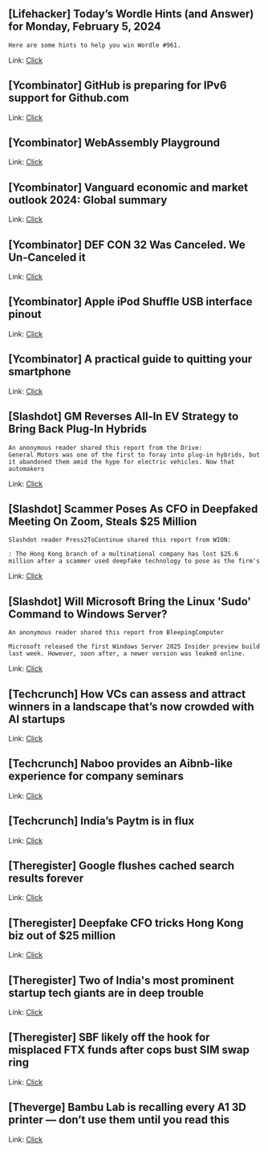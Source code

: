 ## [Lifehacker] Today’s Wordle Hints (and Answer) for Monday, February 5, 2024
```
Here are some hints to help you win Wordle #961.
```

Link: [Click](https://lifehacker.com/entertainment/wordle-answer-today-february-5-2024)

## [Ycombinator] GitHub is preparing for IPv6 support for Github.com
Link: [Click](https://www.githubstatus.com/incidents/5y8b8lsqbbyq)

## [Ycombinator] WebAssembly Playground
Link: [Click](https://observablehq.com/@chaosalchemist/wasm-playground)

## [Ycombinator] Vanguard economic and market outlook 2024: Global summary
Link: [Click](https://www.nl.vanguard/professional/insights/macro-economics/vanguard-economic-and-market-outlook-2024-global-summary)

## [Ycombinator] DEF CON 32 Was Canceled. We Un-Canceled it
Link: [Click](https://forum.defcon.org/node/248360)

## [Ycombinator] Apple iPod Shuffle USB interface pinout
Link: [Click](https://pinoutguide.com/PortableDevices/ipod_shuffle_pinout.shtml)

## [Ycombinator] A practical guide to quitting your smartphone
Link: [Click](https://www.nytimes.com/2024/02/01/technology/iphone-mental-health-flip-phone.html)

## [Slashdot] GM Reverses All-In EV Strategy to Bring Back Plug-In Hybrids
```
An anonymous reader shared this report from the Drive:
General Motors was one of the first to foray into plug-in hybrids, but it abandoned them amid the hype for electric vehicles. Now that automakers
```

Link: [Click](https://tech.slashdot.org/story/24/02/05/0552234/gm-reverses-all-in-ev-strategy-to-bring-back-plug-in-hybrids?utm_source=rss1.0mainlinkanon&utm_medium=feed)

## [Slashdot] Scammer Poses As CFO in Deepfaked Meeting On Zoom, Steals $25 Million
```
Slashdot reader Press2ToContinue shared this report from WION:

: The Hong Kong branch of a multinational company has lost $25.6 million after a scammer used deepfake technology to pose as the firm's 
```

Link: [Click](https://yro.slashdot.org/story/24/02/05/0243233/scammer-poses-as-cfo-in-deepfaked-meeting-on-zoom-steals-25-million?utm_source=rss1.0mainlinkanon&utm_medium=feed)

## [Slashdot] Will Microsoft Bring the Linux 'Sudo' Command to Windows Server?
```
An anonymous reader shared this report from BleepingComputer

Microsoft released the first Windows Server 2025 Insider preview build last week. However, soon after, a newer version was leaked online. 
```

Link: [Click](https://tech.slashdot.org/story/24/02/05/0130247/will-microsoft-bring-the-linux-sudo-command-to-windows-server?utm_source=rss1.0mainlinkanon&utm_medium=feed)

## [Techcrunch] How VCs can assess and attract winners in a landscape that’s now crowded with AI startups
Link: [Click](https://techcrunch.com/2024/02/04/how-vcs-can-assess-and-attract-winners-in-a-landscape-thats-now-crowded-with-ai-startups/)

## [Techcrunch] Naboo provides an Aibnb-like experience for company seminars
Link: [Click](https://techcrunch.com/2024/02/04/naboo-provides-an-aibnb-like-experience-for-company-seminars/)

## [Techcrunch] India’s Paytm is in flux
Link: [Click](https://techcrunch.com/2024/02/04/paytm-is-in-flux/)

## [Theregister] Google flushes cached search results forever
Link: [Click](https://go.theregister.com/feed/www.theregister.com/2024/02/05/google_cache_flushed/)

## [Theregister] Deepfake CFO tricks Hong Kong biz out of $25 million
Link: [Click](https://go.theregister.com/feed/www.theregister.com/2024/02/05/hong_kong_deepfaked_cfo/)

## [Theregister] Two of India's most prominent startup tech giants are in deep trouble
Link: [Click](https://go.theregister.com/feed/www.theregister.com/2024/02/05/india_paytm_byjus_in_trouble/)

## [Theregister] SBF likely off the hook for misplaced FTX funds after cops bust SIM swap ring
Link: [Click](https://go.theregister.com/feed/www.theregister.com/2024/02/05/sbf_off_the_hook_for/)

## [Theverge] Bambu Lab is recalling every A1 3D printer — don’t use them until you read this
Link: [Click](https://www.theverge.com/2024/2/4/24061794/bambu-lab-a1-3d-printer-recall-heatbed-cable-damage)

